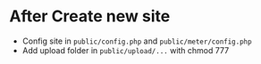 # After Create new site

- Config site in `public/config.php` and `public/meter/config.php`
- Add upload folder in `public/upload/...` with chmod 777